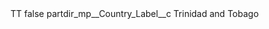 <?xml version="1.0" encoding="UTF-8"?>
<CustomMetadata xmlns="http://soap.sforce.com/2006/04/metadata" xmlns:xsi="http://www.w3.org/2001/XMLSchema-instance" xmlns:xsd="http://www.w3.org/2001/XMLSchema">
    <label>TT</label>
    <protected>false</protected>
    <values>
        <field>partdir_mp__Country_Label__c</field>
        <value xsi:type="xsd:string">Trinidad and Tobago</value>
    </values>
</CustomMetadata>
